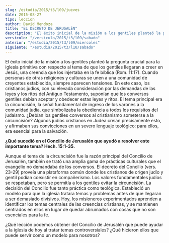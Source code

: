 ```yaml
---
slug: /estudia/2015/t3/l09/jueves
date: 2015-08-27
tipo: leccion
author: David Mendoza
title: "EL DECRETO DE JERUSALÉN"
description: "El éxito inicial de la misión a los gentiles planteó la pregunta crucial para la iglesia primitiva con respecto al tema de que los gentiles llegaran a creer en Jesús, una creencia que los injertaba en la fe bíblica (Rom. 11:17). Cuando personas de otras religiones y culturas se unen a una comunidad de creyentes establecida, siempre aparecen tensiones."
versiculo: "/versiculo/2015/t3/l09/sabado"
anterior: "/estudia/2015/t3/l09/miercoles"
siguiente: "/estudia/2015/t3/l10/sabado"
---
```


El éxito inicial de la misión a los gentiles planteó la pregunta crucial para la iglesia primitiva con respecto al tema de que los gentiles llegaran a creer en Jesús, una creencia que los injertaba en la fe bíblica (Rom. 11:17). Cuando personas de otras religiones y culturas se unen a una comunidad de creyentes establecida, siempre aparecen tensiones. En este caso, los cristianos judíos, con su elevada consideración por las demandas de las leyes y los ritos del Antiguo Testamento, suponían que los conversos gentiles debían aceptar y obedecer estas leyes y ritos. El tema principal era la circuncisión, la señal fundamental de ingreso de los varones a la comunidad judía, que simbolizaba la obediencia a todos los requisitos del judaísmo. ¿Debían los gentiles conversos al cristianismo someterse a la circuncisión? Algunos judíos cristianos en Judea creían precisamente esto, y afirmaban sus convicciones en un severo lenguaje teológico: para ellos, era esencial para la salvación.

**¿Qué sucedió en el Concilio de Jerusalén que ayudó a resolver este importante tema? Hech. 15:1-35.**

Aunque el tema de la circuncisión fue la razón principal del Concilio de Jerusalén, también se trató una amplia gama de prácticas culturales que el evangelio no demandaba de los conversos. El decreto del Concilio (vers. 23-29) proveía una plataforma común donde los cristianos de origen judío y gentil podían coexistir en compañerismo. Los valores fundamentales judíos se respetaban, pero se permitía a los gentiles evitar la circuncisión. La decisión del Concilio fue tanto práctica como teológica. Estableció un modelo para que la iglesia tratara temas y problemas antes de que llegaran a ser demasiado divisivos. Hoy, los misioneros experimentados aprenden a identificar los temas centrales de las creencias cristianas, y se mantienen centrados en ellos en lugar de quedar abrumados con cosas que no son esenciales para la fe.

¿Qué lección podemos obtener del Concilio de Jerusalén que puede ayudar a la iglesia de hoy al tratar temas controversiales? ¿Qué hicieron ellos que puede servir como un modelo para nosotros?
